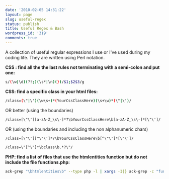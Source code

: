 ```yaml
---
date: '2010-02-05 14:31:22'
layout: page
slug: useful-regex
status: publish
title: Useful Regex & Bash
wordpress_id: '319'
comments: true
---
```


A collection of useful regular expressions I use or I've used during my coding life. They are written using Perl notation.

**CSS : find all the the last rules not terminating with a semi-colon and put one:**
``` bash
s/(\w|\d)(?!;)(\s*|\n)(})/$1;$2$3/g
```

**CSS: find a specific class in your html files:**
``` bash
/class=(\"|\')(\w\s+)*(YourCssClassHere)(\s+\w)*(\"|\')/
```
OR better (using the boundaries)
``` bash
/class=[\"\'][a-zA-Z_\s\-]*?\bYourCssClassHere\b[a-zA-Z_\s\-]*[\"\']/
```
OR (using the boundaries and including the non alphanumeric chars)
``` bash
/class=[\"\'][^\"\']*?\bYourCssClassHere\b[^\"\']*[\"\']/
```
``` bash
/class=\"[^\"]*\bclass\b.*?\"/
```

**PHP: find a list of files that use the htmlentities function but do not include the file functions.php:**
``` bash
ack-grep "\bhtmlentities\b" --type php -l | xargs -I{} ack-grep -c "functions\.php" {} | grep :0 | awk '{split($0,a,":");print a[1]}'
```
